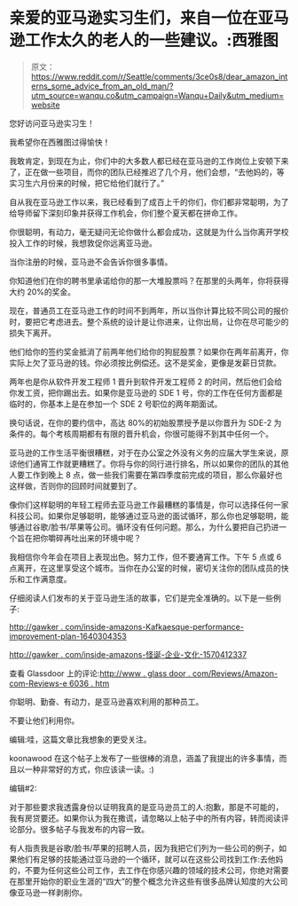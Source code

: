 # 亲爱的亚马逊实习生们，来自一位在亚马逊工作太久的老人的一些建议。:西雅图

> 原文：<https://www.reddit.com/r/Seattle/comments/3ce0s8/dear_amazon_interns_some_advice_from_an_old_man/?utm_source=wanqu.co&utm_campaign=Wanqu+Daily&utm_medium=website>

您好访问亚马逊实习生！

我希望你在西雅图过得愉快！

我敢肯定，到现在为止，你们中的大多数人都已经在亚马逊的工作岗位上安顿下来了，正在做一些项目，而你的团队已经推迟了几个月，他们会想，“去他妈的，等实习生六月份来的时候，把它给他们就行了。”

自从我在亚马逊工作以来，我已经看到了成百上千的你们，你们都非常聪明，为了给导师留下深刻印象并获得工作机会，你们整个夏天都在拼命工作。

你很聪明，有动力，毫无疑问无论你做什么都会成功，这就是为什么当你离开学校投入工作的时候，我想敦促你远离亚马逊。

当你注册的时候，亚马逊不会告诉你很多事情。

你知道他们在你的聘书里承诺给你的那一大堆股票吗？在那里的头两年，你将获得大约 20%的奖金。

现在，普通员工在亚马逊工作的时间不到两年，所以当你计算比较不同公司的报价时，要把它考虑进去。整个系统的设计是让你进来，让你出局，让你在尽可能少的损失下离开。

他们给你的签约奖金抵消了前两年他们给你的狗屁股票？如果你在两年前离开，你实际上欠了亚马逊的钱。你必须按比例偿还。这不是奖金，更像是发薪日贷款。

两年也是你从软件开发工程师 1 晋升到软件开发工程师 2 的时间，然后他们会给你发工资，把你踢出去。如果你是亚马逊的 SDE 1 号，你的工作在任何方面都是临时的，你基本上是在参加一个 SDE 2 号职位的两年期面试。

换句话说，在你的要约信中，高达 80%的初始股票授予是以你晋升为 SDE-2 为条件的。每个考核周期都有有限的晋升机会，你很可能得不到其中任何一个。

亚马逊的工作生活平衡很糟糕，对于在办公室之外没有义务的应届大学生来说，原谅他们通宵工作就更糟糕了。你将与你的同行进行排名，所以如果你的团队的其他人要工作到晚上 8 点，做一些我们需要在第四季度前完成的项目，那么你最好也这样做，否则你的回顾时间就要到了。

像你们这样聪明的年轻工程师去亚马逊工作最糟糕的事情是，你可以选择任何一家科技公司。如果你足够聪明，能够通过亚马逊的面试循环，那么你也足够聪明，能够通过谷歌/脸书/苹果等公司。循环没有任何问题。那么，为什么要把自己扔进一个旨在把你嚼碎再吐出来的环境中呢？

我相信你今年会在项目上表现出色。努力工作，但不要通宵工作。下午 5 点或 6 点离开，在这里享受这个城市。当你在办公室的时候，密切关注你的团队成员的快乐和工作满意度。

仔细阅读人们发布的关于亚马逊生活的故事，它们是完全准确的。以下是一些例子:

[http://gawker . com/inside-amazons-Kafkaesque-performance-improvement-plan-1640304353](http://gawker.com/inside-amazons-kafkaesque-performance-improvement-plan-1640304353)

[http://gawker . com/inside-amazons-怪诞-企业-文化-1570412337](http://gawker.com/inside-amazons-bizarre-corporate-culture-1570412337)

查看 Glassdoor 上的评论:[http://www . glass door . com/Reviews/Amazon-com-Reviews-e 6036 . htm](http://www.glassdoor.com/Reviews/Amazon-com-Reviews-E6036.htm)

你聪明、勤奋、有动力，是亚马逊喜欢利用的那种员工。

不要让他们利用你。

编辑:哇，这篇文章比我想象的更受关注。

koonawood 在这个帖子上发布了一些很棒的消息，涵盖了我提出的许多事情，而且以一种非常好的方式，你应该读一读。:)

编辑#2:

对于那些要求我透露身份以证明我真的是亚马逊员工的人:抱歉，那是不可能的，我有房贷要还。如果你认为我在撒谎，请忽略以上帖子中的所有内容，转而阅读评论部分。很多帖子与我发布的内容一致。

有人指责我是谷歌/脸书/苹果的招聘人员，因为我把它们列为一些公司的例子，如果他们有足够的技能通过亚马逊的一个循环，就可以在这些公司找到工作:去他妈的，不要为任何这些公司工作，去工作在你感兴趣的领域的技术公司，你绝对需要在那里开始你的职业生涯的“四大”的整个概念允许这些有很多品牌认知度的大公司像亚马逊一样剥削你。